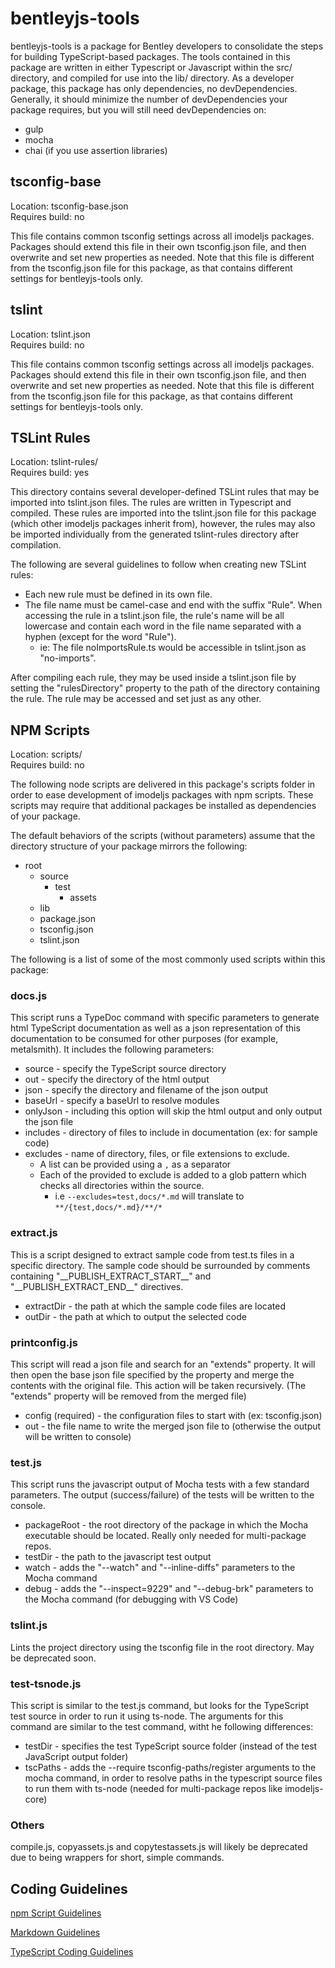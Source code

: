 ﻿bentleyjs-tools
==========

bentleyjs-tools is a package for Bentley developers to consolidate the steps for building TypeScript-based packages. The tools contained in this package are written in either Typescript or Javascript within the src/ directory, and compiled for use into the lib/ directory. As a developer package, this package has only dependencies, no devDependencies. Generally, it should minimize the number of devDependencies your package requires, but you will still need devDependencies on:

- gulp
- mocha
- chai (if you use assertion libraries)

## tsconfig-base

Location: tsconfig-base.json\
Requires build: no

This file contains common tsconfig settings across all imodeljs packages. Packages should extend this file in their own tsconfig.json file, and then overwrite and set new properties as needed. Note that this file is different from the tsconfig.json file for this package, as that contains different settings for bentleyjs-tools only.

## tslint

Location: tslint.json\
Requires build: no

This file contains common tsconfig settings across all imodeljs packages. Packages should extend this file in their own tsconfig.json file, and then overwrite and set new properties as needed. Note that this file is different from the tsconfig.json file for this package, as that contains different settings for bentleyjs-tools only.

## TSLint Rules

Location: tslint-rules/\
Requires build: yes

This directory contains several developer-defined TSLint rules that may be imported into tslint.json files. The rules are written in Typescript and compiled. These rules are imported into the tslint.json file for this package (which other imodeljs packages inherit from), however, the rules may also be imported individually from the generated tslint-rules directory after compilation.

The following are several guidelines to follow when creating new TSLint rules:

- Each new rule must be defined in its own file.
- The file name must be camel-case and end with the suffix "Rule". When accessing the rule in a tslint.json file, the rule's name will be all lowercase and contain each word in the file name separated with a hyphen (except for the word "Rule").
  - ie: The file noImportsRule.ts would be accessible in tslint.json as "no-imports".

After compiling each rule, they may be used inside a tslint.json file by setting the "rulesDirectory" property to the path of the directory containing the rule. The rule may be accessed and set just as any other.

## NPM Scripts

Location: scripts/\
Requires build: no

The following node scripts are delivered in this package's scripts folder in order to ease development of imodeljs packages with npm scripts. These scripts may require that additional packages be installed as dependencies of your package.

The default behaviors of the scripts (without parameters) assume that the directory structure of your package mirrors the following:

- root
  - source
    - test
      - assets
  - lib
  - package.json
  - tsconfig.json
  - tslint.json

The following is a list of some of the most commonly used scripts within this package:

### docs.js

This script runs a TypeDoc command with specific parameters to generate html TypeScript documentation as well as a json representation of this documentation to be consumed for other purposes (for example, metalsmith). It includes the following parameters:

- source - specify the TypeScript source directory
- out - specify the directory of the html output
- json - specify the directory and filename of the json output
- baseUrl - specify a baseUrl to resolve modules
- onlyJson - including this option will skip the html output and only output the json file
- includes - directory of files to include in documentation (ex: for sample code)
- excludes - name of directory, files, or file extensions to exclude.
  - A list can be provided using a `,` as a separator
  - Each of the provided to exclude is added to a glob pattern which checks all directories within the source.
    - i.e `--excludes=test,docs/*.md` will translate to `**/{test,docs/*.md}/**/*`

### extract.js

This is a script designed to extract sample code from test.ts files in a specific directory. The sample code should be surrounded by comments containing "\_\_PUBLISH_EXTRACT_START\_\_" and "\_\_PUBLISH_EXTRACT_END\_\_" directives.

- extractDir - the path at which the sample code files are located
- outDir - the path at which to output the selected code

### printconfig.js

This script will read a json file and search for an "extends" property. It will then open the base json file specified by the property and merge the contents with the original file. This action will be taken recursively. (The "extends" property will be removed from the merged file)

- config (required) - the configuration files to start with (ex: tsconfig.json)
- out - the file name to write the merged json file to (otherwise the output will be written to console)

### test.js

This script runs the javascript output of Mocha tests with a few standard parameters. The output (success/failure) of the tests will be written to the console.

- packageRoot - the root directory of the package in which the Mocha executable should be located. Really only needed for multi-package repos.
- testDir - the path to the javascript test output
- watch - adds the "--watch" and "--inline-diffs" parameters to the Mocha command
- debug - adds the "--inspect=9229" and "--debug-brk" parameters to the Mocha command (for debugging with VS Code)

### tslint.js

Lints the project directory using the tsconfig file in the root directory. May be deprecated soon.

### test-tsnode.js

This script is similar to the test.js command, but looks for the TypeScript test source in order to run it using ts-node. The arguments for this command are similar to the test command, witht he following differences:

- testDir - specifies the test TypeScript source folder (instead of the test JavaScript output folder)
- tscPaths - adds the --require tsconfig-paths/register arguments to the mocha command, in order to resolve paths in the typescript source files to run them with ts-node (needed for multi-package repos like imodeljs-core)

### Others

compile.js, copyassets.js and copytestassets.js will likely be deprecated due to being wrappers for short, simple commands.

## Coding Guidelines

[npm Script Guidelines](docs/npm-scripts-guidelines.md)

[Markdown Guidelines](docs/markdown-guidelines.md)

[TypeScript Coding Guidelines](docs/typescript-coding-guidelines.md)
